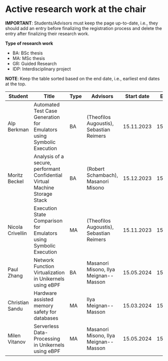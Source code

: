 # Active research work at the chair


**IMPORTANT**: Students/Advisors must keep the page up-to-date, i.e., they should add an entry before finalizing the registration process and delete the entry after finalizing their research work.

**Type of research work** 
  - BA: BSc thesis
  - MA: MSc thesis
  - GR: Guided Research
  - IDP: Interdisciplinary project

**NOTE**: Keep the table sorted based on the end date, i.e., earliest end dates at the top.

| Student          | Title                                                                       | Type | Advisors                                 | Start date | End date   |
|------------------|-----------------------------------------------------------------------------|------|------------------------------------------|------------|------------|
| Alp Berkman      | Automated Test Case Generation for Emulators using Symbolic Execution       | BA   | (Theofilos Augoustis), Sebastian Reimers | 15.11.2023 | 15.03.2024 |
| Moritz Beckel    | Analysis of a secure, performant Confidential Virtual Machine Storage Stack | BA   | (Robert Schambach), Masanori Misono      | 15.12.2023 | 15.04.2024 |
| Nicola Crivellin | Execution State Comparison for Emulators using Symbolic Execution           | MA   | (Theofilos Augoustis), Sebastian Reimers | 15.11.2023 | 15.05.2024 |
| Paul Zhang       | Network Function Virtualization in Unikernels using eBPF                    | BA   | Masanori Misono, Ilya Meignan--Masson    | 15.05.2024 | 15.09.2024 |
| Christian Sandu  | Hardware assisted memory safety for databases                               | MA   | Ilya Meignan--Masson                     | 15.03.2024 | 15.09.2024 |
| Milen Vitanov    | Serverless Data-Processing in Unikernels using eBPF                         | MA   | Masanori Misono, Ilya Meignan--Masson    | 15.05.2024 | 15.11.2024 |

